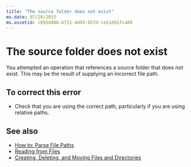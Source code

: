 ```yaml
---
title: "The source folder does not exist"
ms.date: 07/20/2015
ms.assetid: c891d006-b721-4d93-b57d-ce51d91fca00
---
```

# The source folder does not exist
You attempted an operation that references a source folder that does not exist. This may be the result of supplying an incorrect file path.  
  
## To correct this error  
  
- Check that you are using the correct path, particularly if you are using relative paths.  
  
## See also

- [How to: Parse File Paths](../../visual-basic/developing-apps/programming/drives-directories-files/how-to-parse-file-paths.md)
- [Reading from Files](../../visual-basic/developing-apps/programming/drives-directories-files/reading-from-files.md)
- [Creating, Deleting, and Moving Files and Directories](../../visual-basic/developing-apps/programming/drives-directories-files/creating-deleting-and-moving-files-and-directories.md)
